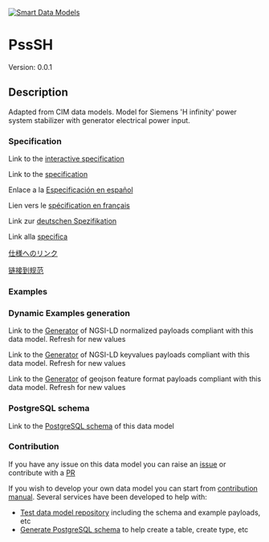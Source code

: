 [![Smart Data Models](https://smartdatamodels.org/wp-content/uploads/2022/01/SmartDataModels_logo.png "Logo")](https://smartdatamodels.org)
# PssSH
Version: 0.0.1

## Description 

Adapted from CIM data models. Model for Siemens 'H infinity' power system stabilizer with generator electrical power input.
### Specification

Link to the [interactive specification](https://swagger.lab.fiware.org/?url=https://smart-data-models.github.io/dataModel.EnergyCIM/PssSH/swagger.yaml)

Link to the [specification](https://github.com/smart-data-models/dataModel.EnergyCIM/blob/master/PssSH/doc/spec.md)

Enlace a la [Especificación en español](https://github.com/smart-data-models/dataModel.EnergyCIM/blob/master/PssSH/doc/spec_ES.md)

Lien vers le [spécification en français](https://github.com/smart-data-models/dataModel.EnergyCIM/blob/master/PssSH/doc/spec_FR.md)

Link zur [deutschen Spezifikation](https://github.com/smart-data-models/dataModel.EnergyCIM/blob/master/PssSH/doc/spec_DE.md)

Link alla [specifica](https://github.com/smart-data-models/dataModel.EnergyCIM/blob/master/PssSH/doc/spec_IT.md)

[仕様へのリンク](https://github.com/smart-data-models/dataModel.EnergyCIM/blob/master/PssSH/doc/spec_JA.md)

[链接到规范](https://github.com/smart-data-models/dataModel.EnergyCIM/blob/master/PssSH/doc/spec_ZH.md)
### Examples
### Dynamic Examples generation

Link to the [Generator](https://smartdatamodels.org/extra/ngsi-ld_generator.php?schemaUrl=https://raw.githubusercontent.com/smart-data-models/dataModel.EnergyCIM/master/PssSH/schema.json&email=info@smartdatamodels.org) of NGSI-LD normalized payloads compliant with this data model. Refresh for new values

Link to the [Generator](https://smartdatamodels.org/extra/ngsi-ld_generator_keyvalues.php?schemaUrl=https://raw.githubusercontent.com/smart-data-models/dataModel.EnergyCIM/master/PssSH/schema.json&email=info@smartdatamodels.org) of NGSI-LD keyvalues payloads compliant with this data model. Refresh for new values

Link to the [Generator](https://smartdatamodels.org/extra/geojson_features_generator.php?schemaUrl=https://raw.githubusercontent.com/smart-data-models/dataModel.EnergyCIM/master/PssSH/schema.json&email=info@smartdatamodels.org) of geojson feature format payloads compliant with this data model. Refresh for new values
### PostgreSQL schema

Link to the [PostgreSQL schema](https://github.com/smart-data-models/dataModel.EnergyCIM/blob/master/PssSH/schema.sql) of this data model
### Contribution

 If you have any issue on this data model you can raise an [issue](https://github.com/smart-data-models/dataModel.EnergyCIM/issues)  or contribute with a [PR](https://github.com/smart-data-models/dataModel.EnergyCIM/pulls)

 If you wish to develop your own data model you can start from [contribution manual](https://bit.ly/contribution_manual). Several services have been developed to help with: 
 - [Test data model repository](https://smartdatamodels.org/index.php/data-models-contribution-api/) including the schema and example payloads, etc
 - [Generate PostgreSQL schema](https://smartdatamodels.org/index.php/sql-service/) to help create a table, create type, etc
